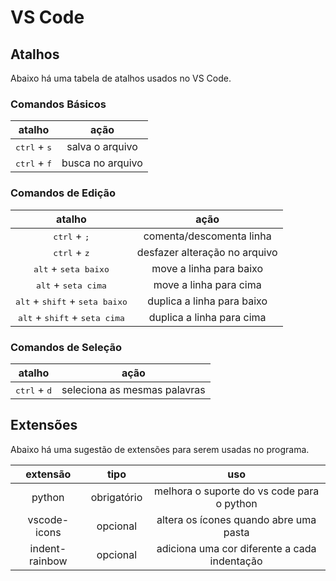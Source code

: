 # VS Code

## Atalhos

Abaixo há uma tabela de atalhos usados no VS Code.

### Comandos Básicos

| atalho | ação |
| :----: | :----: |
| <kbd>ctrl</kbd> + <kbd>s</kbd> | salva o arquivo |
| <kbd>ctrl</kbd> + <kbd>f</kbd> | busca no arquivo |

### Comandos de Edição

| atalho | ação |
| :----: | :----: |
| <kbd>ctrl</kbd> + <kbd>;</kbd> | comenta/descomenta linha |
| <kbd>ctrl</kbd> + <kbd>z</kbd> | desfazer alteração no arquivo |
| <kbd>alt</kbd> + <kbd>seta baixo</kbd> | move a linha para baixo |
| <kbd>alt</kbd> + <kbd>seta cima</kbd> | move a linha para cima |
| <kbd>alt</kbd> + <kbd>shift</kbd> + <kbd>seta baixo</kbd> | duplica a linha para baixo |
| <kbd>alt</kbd> + <kbd>shift</kbd> + <kbd>seta cima</kbd> | duplica a linha para cima |

### Comandos de Seleção

| atalho | ação |
| :----: | :----: |
| <kbd>ctrl</kbd> + <kbd>d</kbd> | seleciona as mesmas palavras |

## Extensões

Abaixo há uma sugestão de extensões para serem usadas no programa.

| extensão | tipo | uso |
| :----: | :----: | :----: |
| python | obrigatório | melhora o suporte do vs code para o python |
| vscode-icons | opcional | altera os ícones quando abre uma pasta |
| indent-rainbow | opcional | adiciona uma cor diferente a cada indentação |
